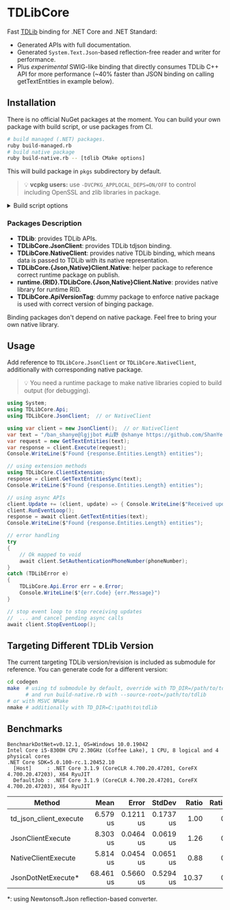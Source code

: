 # TDLibCore

Fast [TDLib](https://github.com/tdlib/td) binding for .NET Core and .NET Standard:
  * Generated APIs with full documentation.
  * Generated `System.Text.Json`-based reflection-free reader and writer for performance.
  * Plus *experimental* SWIG-like binding that directly consumes TDLib C++ API for more performance (~40% faster than JSON binding on calling getTextEntities in example below).


## Installation

There is no official NuGet packages at the moment. You can build your own package with build script, or use packages from CI.

```bash
# build managed (.NET) packages.
ruby build-managed.rb
# build native package
ruby build-native.rb -- [tdlib CMake options]
```

This will build package in `pkgs` subdirectory by default.

> 💡 **vcpkg users:** use `-DVCPKG_APPLOCAL_DEPS=ON/OFF` to control including OpenSSL and zlib libraries in package.

<details><summary>Build script options</summary>

```
usage: build-managed.rb [options] -- [tdlib CMake options]
    -b, --build-root=DIR             set build root to DIR, defaults to /thisrepo/build
    -o, --output=DIR                 set output directory to DIR, defaults to /thisrepo/pkgs
    -r, --use-release-versioning     remove commit hash from package version
    -h, --help                       Show this message
```

```
usage: build-native.rb [options] -- [tdlib CMake options]
    -b, --build-root=DIR             set build root to DIR, defaults to /thisrepo/build
    -s, --source-root=DIR            set tdlib source root to DIR, defaults to /thisrepo/td
    -o, --output=DIR                 set output directory to DIR, defaults to /thisrepo/pkgs
        --[no-]build-tdjson          build tdjson and runtime.RID.TDLibCore.JsonClient.Native
        --build-tdbridge             build tdbridge and runtime.RID.TDLibCore.NativeClient.Native
    -r, --use-release-versioning     remove commit hash from package version
        --rid=RID                    override RID detection
    -h, --help                       Show this message
```

</details>

### Packages Description

* **TDLib**: provides TDLib APIs.
* **TDLibCore.JsonClient**: provides TDLib tdjson binding.
* **TDLibCore.NativeClient**: provides native TDLib binding, which means data is passed to TDLib with its native representation.
* **TDLibCore.{Json,Native}Client.Native**: helper package to reference correct runtime package on publish.
* **runtime.{RID}.TDLibCore.{Json,Native}Client.Native**: provides native library for runtime RID.
* **TDLibCore.ApiVersionTag**: dummy package to enforce native package is used with correct version of binging package.

Binding packages don't depend on native package. Feel free to bring your own native library.


## Usage

Add reference to `TDLibCore.JsonClient` or `TDLibCore.NativeClient`, additionally with corresponding native package.

> 💡 You need a runtime package to make native libraries copied to build output (for debugging).

```c#
using System;
using TDLibCore.Api;
using TDLibCore.JsonClient;  // or NativeClient

using var client = new JsonClient();  // or NativeClient
var text = "/ban_shanye@lgjjbot #山野 @shanye https://github.com/ShanYe/ shanye@shanye.com \n\r\t少发点山野对大家都好";
var request = new GetTextEntities(text);
var response = client.Execute(request);
Console.WriteLine($"Found {response.Entities.Length} entities");

// using extension methods
using TDLibCore.ClientExtension;
response = client.GetTextEntitiesSync(text);
Console.WriteLine($"Found {response.Entities.Length} entities");

// using async APIs
client.Update += (client, update) => { Console.WriteLine($"Received update of type {update.GetType()}") }
client.RunEventLoop();
response = await client.GetTextEntities(text);
Console.WriteLine($"Found {response.Entities.Length} entities");

// error handling
try
{
    // Ok mapped to void
    await client.SetAuthenticationPhoneNumber(phoneNumber);
}
catch (TDLibError e)
{
    TDLibCore.Api.Error err = e.Error;
    Console.WriteLine($"{err.Code} {err.Message}")
}

// stop event loop to stop receiving updates
//  ... and cancel pending async calls
await client.StopEventLoop();
```

## Targeting Different TDLib Version

The current targeting TDLib version/revision is included as submodule for reference.
You can generate code for a different version:

```bash
cd codegen
make  # using td submodule by default, override with TD_DIR=/path/to/tdlib
      # and run build-native.rb with --source-root=/path/to/tdlib
# or with MSVC NMake
nmake # additionally with TD_DIR=C:\path\to\tdlib
```

## Benchmarks

    BenchmarkDotNet=v0.12.1, OS=Windows 10.0.19042
    Intel Core i5-8300H CPU 2.30GHz (Coffee Lake), 1 CPU, 8 logical and 4 physical cores
    .NET Core SDK=5.0.100-rc.1.20452.10
      [Host]     : .NET Core 3.1.9 (CoreCLR 4.700.20.47201, CoreFX 4.700.20.47203), X64 RyuJIT
      DefaultJob : .NET Core 3.1.9 (CoreCLR 4.700.20.47201, CoreFX 4.700.20.47203), X64 RyuJIT


|                 Method |      Mean |     Error |    StdDev | Ratio | RatioSD |
|----------------------- |----------:|----------:|----------:|------:|--------:|
| td_json_client_execute |  6.579 us | 0.1211 us | 0.1737 us |  1.00 |    0.00 |
|      JsonClientExecute |  8.303 us | 0.0464 us | 0.0619 us |  1.26 |    0.04 |
|    NativeClientExecute |  5.814 us | 0.0454 us | 0.0651 us |  0.88 |    0.02 |
|     JsonDotNetExecute* | 68.461 us | 0.5660 us | 0.5294 us | 10.37 |    0.36 |
\*: using Newtonsoft.Json reflection-based converter.